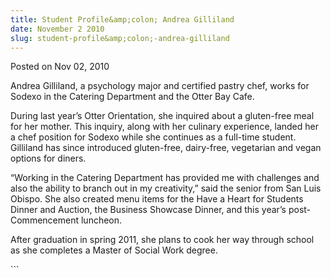 ```yaml
---
title: Student Profile&amp;colon; Andrea Gilliland
date: November 2 2010
slug: student-profile&amp;colon;-andrea-gilliland
---
```


  
<span class="date">Posted on Nov 02, 2010 </span>

<p>
  Andrea Gilliland, a psychology major and certified pastry chef, works for
  Sodexo in the Catering Department and the Otter Bay Cafe.
</p>
<p>
  During last year&#x2019;s Otter Orientation, she inquired about a gluten-free
  meal for her mother. This inquiry, along with her culinary experience, landed
  her a chef position for Sodexo while she continues as a full-time student.
  Gilliland has since introduced gluten-free, dairy-free, vegetarian and vegan
  options for diners.
</p>
<p>
  &#x201C;Working in the Catering Department has provided me with challenges and
  also the ability to branch out in my creativity,&#x201D; said the senior from
  San Luis Obispo. She also created menu items for the Have a Heart for Students
  Dinner and Auction, the Business Showcase Dinner, and this year&#x2019;s
  post-Commencement luncheon.
</p>
<p>
  After graduation in spring 2011, she plans to cook her way through school as
  she completes a Master of Social Work degree.
</p>
```
